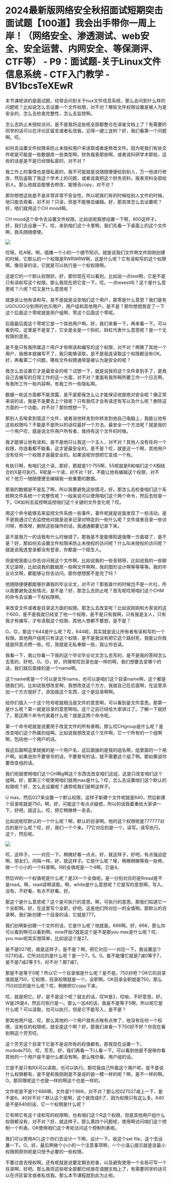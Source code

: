 # 2024最新版网络安全秋招面试短期突击面试题【100道】我会出手带你一周上岸！（网络安全、渗透测试、web安全、安全运营、内网安全、等保测评、CTF等） - P9：面试题-关于Linux文件信息系统 - CTF入门教学 - BV1bcsTeXEwR

本节课呢讲的是面试题，经常会问到关于nux文件信息系统，那么会问到什么样的问题呢？比如说怎么去设置一个文件权限，对不对？哪些文件权限设置是被人为是安全的，怎么去检查完整性，怎么去监控啊。

怎么去防止未授权访问，是不是我将这些呢全部都整合在语雀文档上了？有需要的同学的话可以在评论区留言或者私信我，记得一键三连哟？好，我们看第一个问题啊。哎。

如何去设置文件权限来防止未授权用户来读取或者是修改文件。因为呢我们有些文件呢是可能是一些数据库一些类型啊，财务报表那些啊，或者说科研学术那些，这些的话是是不是已经很私密的，对不对？

我工作上的事情也是很私密的，我不可能就是说随随便便给到别人，万一他进行修改，然后盗取了我这个学术上的问题，或者说我把这个财务资料，报表资料全部给别人。那么他就会能够去修改，能够去copy，对不对？

那你想想这些是不是非常非常不安全性，所以呢我们有的时候给别人文件的时候，他只能去观看，对不对？只读，但是不能够去编辑。好，那具体怎么去设置呢？好，咱们就用这个CH mood啊。

CH mood这个命令去设置文件权限。比如说呢我想设置一下啊，600这样子。好，我们去设置一下。哎，来到咱们这个卡里啊，我们先看一下桌面上的这个文件啊，我先随随便便。



![](img/f688ddd2533155624d750399ed3e952b_1.png)

哎呀。杠A呀。啊，插播一个小的一个细节知识。就是说我们文件啊文件刚刚创建的时候，它默认的一个权限是RWRWRW啊，这是什么呢？它有读和写的这个权限啊，像目录的话，它就是可以执行是一个权权限啊。

这是它的一个默认权限好。好，那你现在可以看到，比如说一点test啊，它是不是只有读和写这个权限。那么我现在把它变一下。哎。一点texest吗？这个是什么意思呢？六呢？哎又是什么意思呢？

就是说让他有读和写，是不是就是没变咱们这个用户，那零是什么意思？我们是有UGOUGO分别带的也示用户，用户组和其他用户，是不是？那你想想我变了一下这个后面这个零呢就是用户组啊，零这个后面这个零呢。

后面最后面这个零呢它是一个其他用户啊。好，我们来看一下。再来看一下。可以看到哎。这里是不是变了，它全是全是一个斜杠，斜杠代表什么意思呢？是一个无权限的意思。

是不是只有我所属这个用户才有啊读和编写的这个权限，对不对？啊换了其他一个用户，我根本就编写不了，我只能够读取，是不是我连读取这个权限都没有OK。好，再看第二个问题，哪些文件权限通常是被认为是安全的呢？

我怎么去设置它才是最安全的呢？试想一下，就是说我将这个文件拿到手了，是我自己去编写的日常工作的这一方面，对不对？里面有我所啊所要工作一个日志啊，有我所工作一些内容啊，有我工作一些隐私啊。

数据一些这方面都不能泄露，是不是那我怎么让才能保证他是绝对安全呢？像正常来说的话，我是不是要去上个锁呢？只有我哎才会有读还有写以及什么呢？删除这方面的一个功能，对不对？那你想想一下。

那别人去唉拿到我这个文件，或者说他转发到你转发到他自己电脑上，我能让他有这些权限吗？不能是不是所以的话哎最好一个方法，最安全一个方法呢？就是我的一个用户哎，就是说文件用户所有者，我持有这个文件的时候。

我才能够让他有读和。是不是他只认我这一个主人，对不对？其他人没有任何一个权限，你连看都不能看，这才是最安全的。是不是？哎，就是这一个啊，其他用户没有任何一个权限才是最安全的。如果说呢你想把它变成一个有。

有执行啊，有咱们这个读，那好，那就是1个755啊，55呢就是R和咱们这个X相结合的X是可执行。R呢是一个读，对不对？好，不能让他有编辑这个权限，对不对？他万一随随便便去编辑我一些重要的数据。

那我的数据是不是乱了啊，所以我要避免这些情况，好。那怎么去检查咱们这个系统啊文件系统一个完整性呢？一般来说可以使用咱们这个两个命令，然后去检查一下。OK如何去监控啊监控咱们这个关键的文件变化呢？哎。

用这个命令能够去来监控文件系统一些事件。事件呢就是说我发现了一些活动，是不是我通过它去监控他对就是说来记录对特定的一些什么呢？文件或者目录一些访问呀，修改呀，删除这些操作的话，我通通都要记录下来。

是不是我万一的话我有什么时候错了。那我是不是能够知道我哪一方面错了，是不是？好，那如何去设置文件权限来防止未授权的访问呢？什么叫未授权的访问呢？就是说我连登录都没有登录，你都是一个陌生人。

但是呢我能让你去访问我这个文件啊，比如说我的一些音频呀，比如说我的一些聊天记录呀，比如说我的数据库一些啊文件啊啊，我的图形设计啊等等等等。我的毕业论文啊，都能够让你去访问。那你想想那不是完了吗？

他随随便便都能够抄袭我的毕业论文，对不对？那我查什的时候岂不是一片红，所以我要避免这些情况，是不是？好，那怎么去防止呢？首先呢哎用咱们这个CHM的命令去设置一下权权限啊。

来改变文件或者是目录这方面的权限。那怎么去改变呢？比如说刚刚和大家说的这个600，是不是我就已经变了他一个权限，是不是只有我啊，只有我是主人，只有我才有编写，才有读取这个权限，其他人想都不要想，是不是？

O。😊，那这个644是什么呢？哎，644呢，其实就是说让所有者有读和写的一个权限。其他用户组呢只有读这个权限，是不是我没有把它这个路封死，我能让你我就是阿意点燃一些。哎，我就是无私奉献一些，我让你去读。

我看一下，我让你看一下我的这个毕论毕业论文怎么去写的，是不是我的答辩怎么去答的，好吧。O。😊，好，同理呢哎目录也是一样的啊，我们想要去变哪个的话，我们就后面接的是一个name啊。

这个name呢是一个可以是文件name，也可以是咱们这个目录name啊，这个都是随我们的。比如说我想改变啊，我想改变这个方方，我就自己在后面啊，在这里添加一个方方就好了，添加我这个东西，这个是目录啊啊。

给你们插入一个这个符号呢就相当是文件的意思啊，可以看到是文件意思。那第一是什么呢？第一就是目录的意思啊哈。这个之前已经给大家讲过了。了解一下就好了。那这两个命令代表着什么呢？就是这两个命令呢。

第一个命令呢就是说要用于改变文件的所有者啊。那么哎CHgroup是什么呢？是改变咱们这个所属的组啊。比如说我想改变这个文件啊，它一个所有的一个组啊啊，包括他一个用户的话。

我这后面啊这里就接的是一个用户名，这后面接的是我的组名啊，组里面的一个用户啊。如果说你不要冒号的话，不要冒号的话，就不需要这个组了啊。那如果说你要改变组的话。

我们呃就使用咱们这个CH啊g啊这个东西去改变咱们这组，这是只改变咱们这个组啊。好，那第三个呢使用咱们就用max是什么？哎，怎么去设置咱们这个默认的权限呢？好，怎么去设置呢？通常呢我们是啊这样子。

U max，然后027来设置一个默认权限，这样子新建个文件呢就是640，然后新建个目录呢就是750。啊，好，可能这个有点点疑惑，所以的话我着重给大家讲一下，好吧。就这么。哎，把它稍微修一丢丢。

比如说呢哎默认的一个什么呢？啊，默认的目录啊。他的这个权限呢是777777对应的是什么呢？哎，好，我们一个个来。77它对应的是一个。读写。读写执行。这个，然后呢。



![](img/f688ddd2533155624d750399ed3e952b_3.png)

哎，这样子。一一对应一下。稍微好看一点点。好，就这样子，好吧。有点强迫症啊，朋友们。间隔一样。好，就这样子。它是什么呢？唉，稍微稍微等我一些修。做一个小小的一个科普啊。R的全值呢是一个4啊，它是4。

然后W的一个权值呢是什么呢？是2X一个全值呢。是一分别对应的是Rread是不是read。啊，read读啊读取。啊，white是什么意思呢？它是写的意思啊，写入。没有。不好看。有点不好看。好。

那这个是什么意思呢？这个是可执行的意思。啊，可执行的意思。那我们知道它一个全职啊。好，在这里写个全职，好吧。这是他们所对应一的全值啊。那默认的目录啊，我们新创建一个目录的话，它就是777。

我们创啊新创建一个文件的话，它是什么呢？他就是。666啊。好，666，那么你可以看到啊可以看到啊。nine开始7就是这个是不是那you max是什么呢？哎，you max呢其实很简单，比如说这个是27。

是不是027呢，就是这样子，是不是？啊，把它对应一一对应一下。我设置这个027的话，它所对应的是什么呢？是一个7。5。0。能不能懂它就是7减0等于7，是不是7减2等于5，对不对？那7减7。

那是不是等于0呢？所以它一个目录值是什么呢？是不是。750对吧？OK它的目录值就是750，它权限，目录权限就是一个。全职啊。OK目录全职就是750。那么750对应的是什么呢？哎，稍微把它copy下来。

哎，就是把它。好，是不是这个呢？就五的话，哎W是2，哎呦，不好意思。好。W是2R是4，然后可执行是一。那么一加4的话，我是不是等于5啊，所以呢它是什么呢？可以读取，也可以执行，但是它不能写入，是不是？

那其他用户组，哎，那么其他的一个用户就有点唉有点惨了，他没有任何一个权限，没有任的权限呢，就全是这个啊？好，那我们来看一下750好不好？你现在看到啊这个芳芳哎。

这个芳芳这个目录下它是不是说所有的权值都有。那我现在设置一下。modode750。哎，芳芳。好，我们再看一下LL看一下。可以看到他是不是唉你看其他的一个用户是不是什么都没有啊。那么唉你看。用户组的话。

它是不是只有RX可以读取，也可以执行。那哎我自己所属这个用户呢，是不是说什么权限都有，是不是和我刚刚是不是说的是一模一样的呢？啊，是不一样的啊。O。那同理呢这个也是一样的啊这个也是一样的。

文件呢是不是1个666啊，文件是1个666，对不对？那么哎027027减上一下，是不是6。40对不对？默认这个是啊，这个就改成6了，因为权限只有这么多。640是不是640的话，它一个权限是什么呢？

它有啊它有这个读和写的权限啊，也有咱们这个R这个权限，但是其他用户组什么权限都没有，对不对？好，就这样子。那么第四个问题呢，使用啊访问咱们这个控制一个列表。OK使用咱们这个考呃访问这个控制列表呢。

我们可以使用ACL这个你们去设计一下啊，设计一下。收这个set file，这个去设置一下。O。好，最后啊做个小小的一个注意事项啊，一个小温心提示就是说最小权限网原则呢是只授予必要的一些权限。

不要过度去授权啊。还有呢就是说要定期去检查，以及避免使用一个全局可写一个目录啊，好吧。那么我将这些呢全部都已经放在语圈文档上了，有需要同学的话可以在评区留言或者私信我。那么本节课程就到此为止啦。

